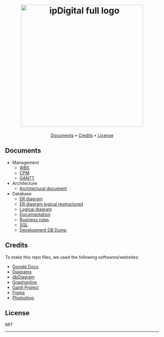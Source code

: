 <h1 align="center">
  <br>
  <img src="https://i.imgur.com/2KfsPEd.png" alt="ipDigital full logo" width="400">
  <br>
</h1>

<p align="center">
  <a href="#documents">Documents</a> •
  <a href="#credits">Credits</a> •
  <a href="#license">License</a>
</p>

## Documents

* Management
  - [WBS](/management/WBS/Diagram.png)
  - [CPM](/management/CPM/Diagram.png)
  - [GANTT](/management/GANTT/Diagram.png)
* Architecture
  - [Architectural document](/architecture/architectural_document.pdf)
* Database
  - [ER diagram](/database/ER-diagram.png)
  - [ER diagram logical restructured](/database/ER-diagram-logical-restructured.png)
  - [Logical diagram](/database/logical-diagram.png)
  - [Documentation](/database/documentation.pdf)
  - [Business rules](/database/business_rules.md)
  - [SQL](/database/SQL.pdf)
  - [Development DB Dump](/database/ipdigital_dev_dump.sql)

## Credits

To make this repo files, we used the following softwares/websites:

- [Google Docs](https://docs.google.com/)
- [Diagrams](https://www.diagrams.net/)
- [dbDiagram](https://dbdiagram.io/)
- [Graphonline](https://graphonline.ru/)
- [Gantt Project](https://www.ganttproject.biz/)
- [Figma](https://www.figma.com/)
- [Photoshop](https://www.adobe.com/it/products/photoshop.html)

## License

MIT

---
